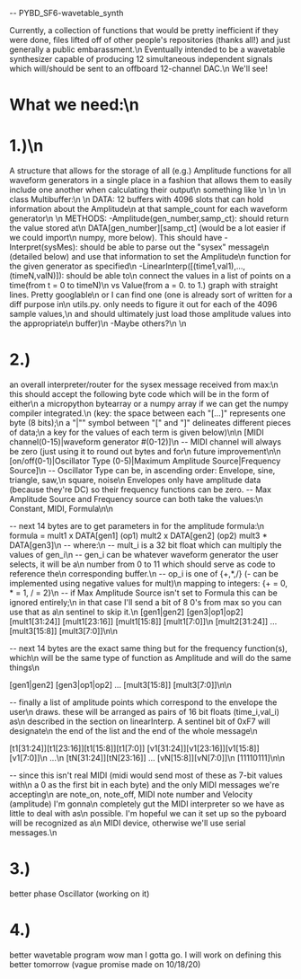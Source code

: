-- PYBD_SF6-wavetable_synth

Currently, a collection of functions that would be pretty inefficient if they were done, files lifted off of other people's repositories (thanks all!) and just generally a public embarassment.\n
Eventually intended to be a wavetable synthesizer capable of producing 12 simultaneous independent signals which will/should be sent to an offboard 12-channel DAC.\n
We'll see!

# What we need:\n

# 1.)\n
A structure that allows for the storage of all (e.g.) Amplitude functions
for all waveform generators in a single place in a fashion that allows them to
easily include one another when calculating their output\n
something like \n
\n
\n
class Multibuffer:\n
\n
DATA: 12 buffers with 4096 slots that can hold information about the Amplitude\n
at that sample_count for each waveform generator\n
\n
METHODS:   -Amplitude(gen_number,samp_ct): should return the value stored at\n
            DATA[gen_number][samp_ct] (would be a lot easier if we could import\n
            numpy, more below). This should have
           -Interpret(sysMes): should be able to parse out the "sysex" message\n
            (detailed below) and use that information to set the Amplitude\n
            function for the given generator as specified\n
           -LinearInterp([(time1,val1),...,(timeN,valN)]): should be able to\n
            connect the values in a list of points on a time(from t = 0 to timeN)\n
            vs Value(from a = 0. to 1.) graph with straight lines. Pretty googlable\n
            or I can find one (one is already sort of written for a diff purpose in\n
            utils.py. only needs to figure it out for each of the 4096 sample values,\n
            and should ultimately just load those amplitude values into the appropriate\n
            buffer)\n
           -Maybe others?\n
\n
# 2.)
an overall interpreter/router for the sysex message received from max:\n
this should accept the following byte code which will be in the form of either\n
a micropython bytearray or a numpy array if we can get the numpy compiler integrated.\n
(key: the space between each "[...]" represents one byte (8 bits);\n
      a "|"" symbol between "[" and "]" delineates different pieces of data;\n
      a key for the values of each term is given below)\n\n
[MIDI channel(0-15)|waveform generator #(0-12)]\n
-- MIDI channel will always be zero (just using it to round out bytes and for\n
   future improvement\n\n
[on/off(0-1)|Oscillator Type (0-5)|Maximum Amplitude Source|Frequency Source]\n
-- Oscillator Type can be, in ascending order: Envelope, sine, triangle, saw,\n
   square, noise\n
      Envelopes only have amplitude data (because they're DC) so their frequency
      functions can be zero.
-- Max Amplitude Source and Frequency source can both take the values:\n
   Constant, MIDI, Formula\n\n

-- next 14 bytes are to get parameters in for the amplitude formula:\n
   formula = mult1 x DATA[gen1] (op1) mult2 x DATA[gen2] (op2) mult3 * DATA[gen3]\n
-- where:\n
--   mult_i is a 32 bit float which can multiply the values of gen_i\n
--   gen_i can be whatever waveform generator the user selects, it will be a\n
       number from 0 to 11 which should serve as code to reference the\n
       corresponding buffer.\n
--   op_i is one of {+,*,/} (- can be implemented using negative values for mult)\n
         mapping to integers: {+ = 0, * = 1, / = 2}\n
-- if Max Amplitude Source isn't set to Formula this can be ignored entirely;\n
      in that case I'll send a bit of 8 0's from max so you can use that as a\n
      sentinel to skip it.\n
[gen1|gen2] [gen3|op1|op2] [mult1[31:24]] [mult1[23:16]] [mult1[15:8]] [mult1[7:0]]\n
[mult2[31:24]] ... [mult3[15:8]] [mult3[7:0]]\n\n

-- next 14 bytes are the exact same thing but for the frequency function(s), which\n
   will be the same type of function as Amplitude and will do the same things\n

[gen1|gen2] [gen3|op1|op2] ... [mult3[15:8]] [mult3[7:0]]\n\n

-- finally a list of amplitude points which correspond to the envelope the user\n
   draws. these will be arranged as pairs of 16 bit floats (time_i,val_i) as\n
   described in the section on linearInterp. A sentinel bit of 0xF7 will designate\n
   the end of the list and the end of the whole message\n

[t1[31:24]][t1[23:16]][t1[15:8]][t1[7:0]] [v1[31:24]][v1[23:16]][v1[15:8]][v1[7:0]]\n
...\n
[tN[31:24]][tN[23:16]] ... [vN[15:8]][vN[7:0]]\n
[11110111]\n\n

-- since this isn't real MIDI (midi would send most of these as 7-bit values with\n
   a 0 as the first bit in each byte) and the only MIDI messages we're accepting\n
   are note_on, note_off, MIDI note number and Velocity (amplitude) I'm gonna\n
   completely gut the MIDI interpreter so we have as little to deal with as\n
   possible. I'm hopeful we can it set up so the pyboard will be recognized as a\n
   MIDI device, otherwise we'll use serial messages.\n




# 3.)
better phase Oscillator (working on it)
# 4.)
better wavetable program
wow man I gotta go. I will work on defining this better tomorrow
(vague promise made on 10/18/20)
